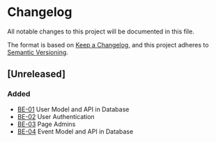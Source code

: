 # Changelog
All notable changes to this project will be documented in this file.

The format is based on [Keep a Changelog](https://keepachangelog.com/en/1.0.0/),
and this project adheres to [Semantic Versioning](https://semver.org/spec/v2.0.0.html).

## [Unreleased]
### Added
- [BE-01](https://github.com/lysnikolaou/eatandmeet/issues/3) User Model and API in Database
- [BE-02](https://github.com/lysnikolaou/eatandmeet/issues/36) User Authentication
- [BE-03](https://github.com/lysnikolaou/eatandmeet/issues/6) Page Admins
- [BE-04](https://github.com/lysnikolaou/eatandmeet/issues/9) Event Model and API in Database

